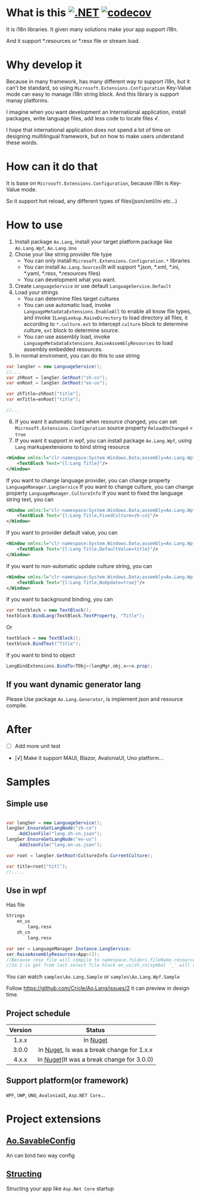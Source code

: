 # What is this [![.NET](https://github.com/Cricle/Ao.Lang/actions/workflows/dotnet.yml/badge.svg)](https://github.com/Cricle/Ao.Lang/actions/workflows/dotnet.yml) [![codecov](https://codecov.io/gh/Cricle/Ao.Lang/branch/main/graph/badge.svg?token=LhgM9EegtX)](https://codecov.io/gh/Cricle/Ao.Lang)

It is i18n libraries. It given many solutions make your app support i18n.

And it support *.resources or *.resx file or stream load.

# Why develop it

Because in many framework, has many different way to support i18n, but it can't be standard, so using `Microsoft.Extensions.Configuration` Key-Value mode can easy to manage i18n string block. And this library is support manay platforms.

I imagine when you want development an International application, install packages, write language files, add less code to locate files √.

I hope that international application does not spend a lot of time on designing multilingual framework, but on how to make users understand these words.

# How can it do that

It is base on `Microsoft.Extensions.Configuration`, because i18n is Key-Value mode.

So it support hot reload, any different types of files(json/xml/ini etc...)

# How to use

1. Install package `Ao.Lang`, install your target platform package like `Ao.Lang.Wpf`, `Ao.Lang.Uno`
2. Chose your like string provider file type
    - You can only install `Microsoft.Extensions.Configuration.*` libraries
    - You can install `Ao.Lang.Sources`(It will support *.json, *.xml, *.ini, *.yaml, *.resx, *.resources files)
    - You can development what you want.
3. Create `LanguageService` or use default `LanguageService.Default`
4. Load your strings
    - You can determine files target cultures
    - You can use automatic load, invoke `LanguageMetadataExtensions.EnableAll` to enable all know file types, and invoke `ILangLookup.RaiseDirectory` to load directory all files, it according to `*.culture.ext` to intercept `culture` block to determine culture, `ext` block to determine source.
    - You can use assembly load, invoke `LanguageMetadataExtensions.RaiseAssemblyResources` to load assembly embedded resources.
5. In normal enviroment, you can do this to use string
```csharp
var langSer = new LanguageService();
//....
var zhRoot = langSer.GetRoot("zh-cn");
var enRoot = langSer.GetRoot("en-us");

var zhTitle=zhRoot["title"];
var enTitle=enRoot["title"];

//...
```
6. If you want it automatic load when resource changed, you can set `Microsoft.Extensions.Configuration` source property `ReloadOnChanged` = `true`
7. If you want it support in wpf, you can install package `Ao.Lang.Wpf`, using `Lang` markupextensions to bind string resource
```xml
<Window xmlns:l="clr-namespace:System.Windows.Data;assembly=Ao.Lang.Wpf">
    <TextBlock Text="{l:Lang Title}"/>
</Window>
```
If you want to change language provider, you can change property `LanguageManager.LangService`
If you want to change culture, you can change property `LanguageManager.CultureInfo`
If you want to fixed the language string text, you can
```xml
<Window xmlns:l="clr-namespace:System.Windows.Data;assembly=Ao.Lang.Wpf">
    <TextBlock Text="{l:Lang Title,FixedCulture=zh-cn}"/>
</Window>
```
If you want to provider default value, you can
```xml
<Window xmlns:l="clr-namespace:System.Windows.Data;assembly=Ao.Lang.Wpf">
    <TextBlock Text="{l:Lang Title,DefaultValue=title}"/>
</Window>
```
If you want to non-automatic update culture string, you can
```xml
<Window xmlns:l="clr-namespace:System.Windows.Data;assembly=Ao.Lang.Wpf">
    <TextBlock Text="{l:Lang Title,NoUpdate=true}"/>
</Window>
```
If you want to background binding, you can
```csharp
var textblock = new TextBlock();
textblock.BindLang(TextBlock.TextProperty, "Title");
```
Or
```csharp
textblock = new TextBlock();
textblock.BindText("Title");
```

If you want to bind to object

```csharp
LangBindExtensions.BindTo<TObj>(langMgr,obj,x=>x.prop);
```

## If you want dynamic generator lang

Please Use package `Ao.Lang.Generator`, is implement json and resource compile.

# After

- [ ] Add more unit test
- [√] Make it support MAUI, Blazor, AvaloniaUI, Uno platform...

# Samples

## Simple use

```csharp

var langSer = new LanguageService();
langSer.EnsureGetLangNode("zh-cn")
    .AddJsonFile("lang.zh-cn.json");
langSer.EnsureGetLangNode("en-us")
    .AddJsonFile("lang.en-us.json");

var root = langSer.GetRoot(CultureInfo.CurrentCulture);

var title=root["titl"];
//.....

```

## Use in wpf

Has file
```txt
Strings
    en_us
        lang.resx
    zh_cn
        lang.resx
```
```csharp
var ser = LanguageManager.Instance.LangService;
ser.RaiseAssemblyResources<App>(2);
//Because resx file will compile to namespace.folders.fileName.resources
//So 2 is get from last select file block en_us/zh_cn(symbol `_` will replace to `-`)
```

You can watch `samples\Ao.Lang.Sample` or `samples\Ao.Lang.Wpf.Sample`

Follow https://github.com/Cricle/Ao.Lang/issues/2 it can preview in design time.

## Project schedule

|Version|Status|
|:-:|:-:|
|1.x.x|In [Nuget](https://www.nuget.org/packages/Ao.Lang/1.3.1)|
|3.0.0|In [Nuget](https://www.nuget.org/packages/Ao.Lang/3.0.0), Is was a break change for 1.x.x|
|4.x.x|In [Nuget](https://www.nuget.org/packages/Ao.Lang/4.0.0)(It was a break change for 3.0.0)|

## Support platform(or framework)

`WPF`, `UWP`, `UNO`, `AvaloniaUI`, `Asp.NET Core`...

# Project extensions

## [Ao.SavableConfig](https://github.com/Cricle/Ao.SavableConfig)

An can bind two way config

## [Structing](https://github.com/Cricle/Structing)

Structing your app like `Asp.Net Core` startup
